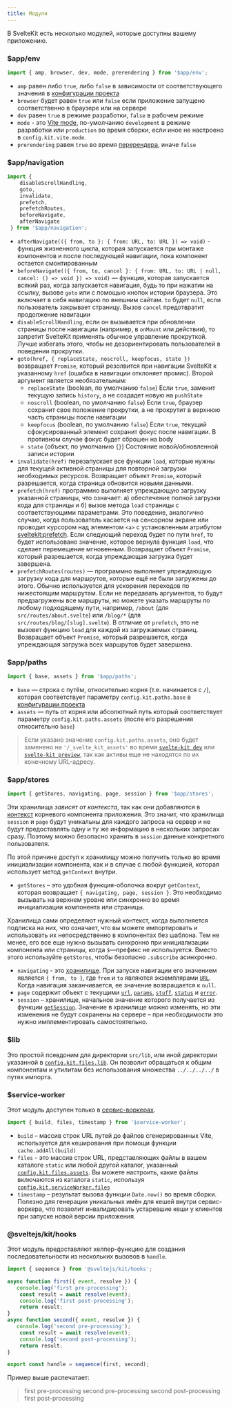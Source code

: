 ```yaml
---
title: Модули
---
```


В SvelteKit есть несколько модулей, которые доступны вашему приложению.


### $app/env

```js
import { amp, browser, dev, mode, prerendering } from '$app/env';
```

- `amp` равен либо `true`, либо `false` в зависимости от соответствующего значения в [конфигурации проекта](#konfiguracziya)
- `browser` будет равен `true` или `false` если приложение запущено соответственно в браузере или на сервере
- `dev` равен `true` в режиме разработки, `false` в рабочем режиме
- `mode` - это [Vite mode](https://vitejs.dev/guide/env-and-mode.html#modes), по-умолчанию `development` в режиме разработки или `production` во время сборки, если иное не настроено в `config.kit.vite.mode`.
- `prerendering` равен `true` во время [перерендера](#parametry-straniczy-prerender), иначе `false`


### $app/navigation

```js
import {
 	disableScrollHandling,
 	goto,
 	invalidate,
 	prefetch,
 	prefetchRoutes,
 	beforeNavigate,
 	afterNavigate
 } from '$app/navigation';
```

- `afterNavigate(({ from, to }: { from: URL, to: URL }) => void)` - функция жизненного цикла, которая запускается при монтаже компонентов и после последующей навигации, пока компонент остается смонтированным
- `beforeNavigate(({ from, to, cancel }: { from: URL, to: URL | null, cancel: () => void }) => void)` — функция, которая запускается всякий раз, когда запускается навигация, будь то при нажатии на ссылку, вызове `goto` или с помощью кнопок истории браузера. Это включает в себя навигацию по внешним сайтам. `to` будет `null`, если пользователь закрывает страницу. Вызов `cancel` предотвратит продолжение навигации
- `disableScrollHandling`, если он вызывается при обновлении страницы после навигации (например, в `onMount` или действии), то запретит SvelteKit применять обычное управление прокруткой. Лучше избегать этого, чтобы не дезориентировать пользователей в поведении прокрутки.
- `goto(href, { replaceState, noscroll, keepfocus, state })` возвращает `Promise`, который резолвится при навигации SvelteKit к указанному `href` (ошибка в навигации отклоняет промис). Второй аргумент является необязательным:
    - `replaceState` (boolean, по умолчанию `false`) Если `true`, заменит текущую запись `history`, а не создадет новую на `pushState`
    - `noscroll` (boolean, по умолчанию `false`) Если `true`, браузер сохранит свое положение прокрутки, а не прокрутит в верхнюю часть страницы после навигации
    - `keepfocus` (boolean, по умолчанию `false`) Если `true`, текущий сфокусированный элемент сохранит фокус после навигации. В противном случае фокус будет сброшен на body
    - `state` (объект, по умолчанию `{}`) Состояние новой/обновленной записи истории
- `invalidate(href)` перезапускает все функции `load`, которые нужны для текущей активной страницы для повторной загрузки необходимых ресурсов. Возвращает объект `Promise`, который разрешается, когда страница обновится новыми данными.
- `prefetch(href)` программно  выполняет упреждающую загрузку указанной страницы, что означает: а) обеспечение полной загрузки кода для страницы и б) вызов метода `load` страницы с соответствующими параметрами. Это поведение, аналогично случаю, когда пользователь касается на сенсорном экране или проводит курсором над элементом `<a>` с установленным атрибутом [sveltekit:prefetch](docs#atributy-ssylok-sveltekit-prefetch). Если следующий переход будет по пути `href`, то будет использовано значение, которое вернула функция `load`, что сделает перемещение мгновенным. Возвращает объект `Promise`, который разрешается, когда упреждающая загрузка будет завершена.
- `prefetchRoutes(routes)` — программно выполняет упреждающую загрузку кода для маршрутов, которые ещё не были загружены до этого. Обычно используется для ускорения переходов по нижестоящим маршрутам. Если не передавать аргументов, то будут предзагружены все маршруты, но можете указать маршруты по любому подходящему пути, например, `/about` (для `src/routes/about.svelte`) или `/blog/*` (для `src/routes/blog/[slug].svelte`). В отличие от `prefetch`, это не вызовет функцию `load` для каждой из загружаемых страниц.  Возвращает объект `Promise`, который разрешается, когда упреждающая загрузка всех маршрутов будет завершена.


### $app/paths

```js
import { base, assets } from '$app/paths';
```

- `base` — строка с путём, относительно корня (т.е. начинается с `/`), которая соответствует параметру `config.kit.paths.base` в [конфигурации проекта](#konfiguracziya)
- `assets` — путь от корня или абсолютный путь который соответствует параметру `config.kit.paths.assets` (после его разрешения относительно `base`)

> Если указано значение `config.kit.paths.assets`, оно будет заменено на `'/_svelte_kit_assets'` во время [`svelte-kit dev`](#svelte-kit-cli-svelte-kit-dev) или [`svelte-kit preview`](#svelte-kit-cli-svelte-kit-preview), так как активы еще не находятся по их конечному URL-адресу.


### $app/stores

```js
import { getStores, navigating, page, session } from '$app/stores';
```
Эти хранилища _зависят от контекста_, так как они добавляются в [контекст](https://ru.svelte.dev/tutorial/context-api) корневого компонента приложения. Это значит, что хранилища `session` и `page` будут уникальны для каждого запроса на сервер и не будут предоставлять одну и ту же информацию в нескольких запросах сразу. Поэтому можно безопасно хранить в `session` данные конкретного пользователя.

По этой причине доступ к хранилищу можно получить только во время инициализации компонента, как и в случае с любой функцией, которая использует метод `getContext` внутри.

- `getStores` – это удобная функция-оболочка вокруг `getContext`, которая возвращает `{ navigating, page, session }`. Это необходимо вызывать на верхнем уровне или синхронно во время инициализации компонента или страницы.

Хранилища сами определяют нужный контекст, когда выполняется подписка на них, что означает, что вы можете импортировать и использовать их непосредственно в компонентах без шаблона. Тем не менее, его все еще нужно вызывать синхронно при инициализации компонента или страницы, когда `$`—префикс не используется. Вместо этого используйте `getStores`, чтобы безопасно `.subscribe` асинхронно.

- `navigating` - это [хранилище](https://svelte.dev/tutorial/readable-stores). При запуске навигации его значением является `{ from, to }`, где `from` и `to` являются экземплярами [`URL`](https://developer.mozilla.org/en-US/docs/Web/API/URL). Когда навигация заканчивается, ее значение возвращается к `null`.
- `page` содержит объект с текущими [`url`](https://developer.mozilla.org/en-US/docs/Web/API/URL), [`params`](#zagruzka-dannyh-poluchaemye-znacheniya-params), [`stuff`](#zagruzka-dannyh-vozvrashhaemye-znacheniya-stuff), [`status`](#loading-output-status) и [`error`](#loading-output-error).
- `session` – хранилище, начальное значение которого получается из функции [`getSession`](#huki-getsession). Значение в хранилище можно изменять, но эти изменения не будут сохранены на сервере – при необходимости это нужно имплементировать самостоятельно.


### $lib

Это простой псевдоним для директории `src/lib`, или иной директории указанной в [`config.kit.files.lib`](#konfiguracziya). Он позволит обращаться к общим компонентам и утилитам без использования множества `../../../../` в путях импорта.


### $service-worker

Этот модуль доступен только в [сервис-воркерах](#servis-vorkery).

```js
import { build, files, timestamp } from '$service-worker';
```

- `build` – массив строк URL путей до файлов сгенерированных Vite, используется для кеширования при помощи функции `cache.addAll(build)`
- `files` - это массив строк URL, представляющих файлы в вашем каталоге `static` или любой другой каталог, указанный [`config.kit.files.assets`](#konfiguracziya). Вы можете настроить, какие файлы включаются из каталога `static`, используя [`config.kit.serviceWorker.files`](#konfiguracziya)
- `timestamp` – результат вызова функции `Date.now()` во время сборки. Полезно для генерации уникальных имён для кешей внутри сервис-воркера, что позволит инвалидировать устаревшие кеши у клиентов при запуске новой версии приложения.


### @sveltejs/kit/hooks

Этот модуль предоставляют хелпер-функцию для создания последовательности из нескольких вызовов в `handle`.

```js
import { sequence } from '@sveltejs/kit/hooks';

async function first({ event, resolve }) {
   console.log('first pre-processing');
 	const result = await resolve(event);
 	console.log('first post-processing');
 	return result;
}
async function second({ event, resolve }) {
   console.log('second pre-processing');
 	const result = await resolve(event);
 	console.log('second post-processing');
 	return result;
}

export const handle = sequence(first, second);
```

Пример выше распечатает:
>first pre-processing
>second pre-processing
>second post-processing
>first post-processing